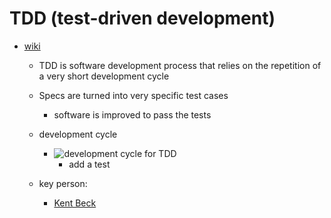 # TDD (test-driven development)

* [wiki](https://en.wikipedia.org/wiki/Test-driven_development)
	* TDD is software development process that relies on the repetition of a very short development cycle
	* Specs are turned into very specific test cases
		* software is improved to pass the tests 
	* development cycle
		* ![development cycle for TDD](https://upload.wikimedia.org/wikipedia/commons/0/0b/TDD_Global_Lifecycle.png "dev cycle")
			* add a test 
				 

	* key person: 
		* [Kent Beck](https://en.wikipedia.org/wiki/Kent_Beck)
